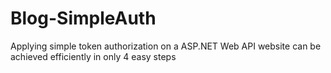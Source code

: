 Blog-SimpleAuth
===============

Applying simple token authorization on a ASP.NET Web API website can be achieved efficiently in only 4 easy steps
